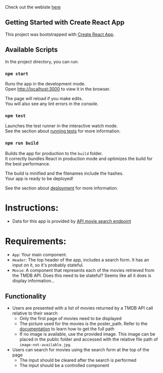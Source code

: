 Check out the webiste [here](https://chows23.github.io/NETFLIX-React/)

## Getting Started with Create React App

This project was bootstrapped with [Create React App](https://github.com/facebook/create-react-app).

## Available Scripts

In the project directory, you can run:

### `npm start`

Runs the app in the development mode.\
Open [http://localhost:3000](http://localhost:3000) to view it in the browser.

The page will reload if you make edits.\
You will also see any lint errors in the console.

### `npm test`

Launches the test runner in the interactive watch mode.\
See the section about [running tests](https://facebook.github.io/create-react-app/docs/running-tests) for more information.

### `npm run build`

Builds the app for production to the `build` folder.\
It correctly bundles React in production mode and optimizes the build for the best performance.

The build is minified and the filenames include the hashes.\
Your app is ready to be deployed!

See the section about [deployment](https://facebook.github.io/create-react-app/docs/deployment) for more information.

# Instructions:

* Data for this app is provided by [API movie search endpoint](https://developers.themoviedb.org/3/search/search-movies)

# Requirements:

* `App`: Your main component.
* `Header`: The top header of the app, includes a search form. It has an input on it, so it's probably stateful.
* `Movie`: A component that represents each of the movies retrieved from the TMDB API. Does this need to be stateful? Seems like all it does is display information...

## Functionality

* Users are presented with a list of movies returned by a TMDB API call relative to their search
   * Only the first page of movies need to be displayed
   * The picture used for the movies is the poster_path. Refer to the [documentation](https://developers.themoviedb.org/3/getting-started/images) to learn how to get the full path
   * If no image is available, use the provided image. This image can be placed in the public folder and accessed with the relative file path of `image-not-available.jpg`.
* Users can search for movies using the search form at the top of the page
   * The input should be cleared after the search is performed
   * The input should be a controlled component
